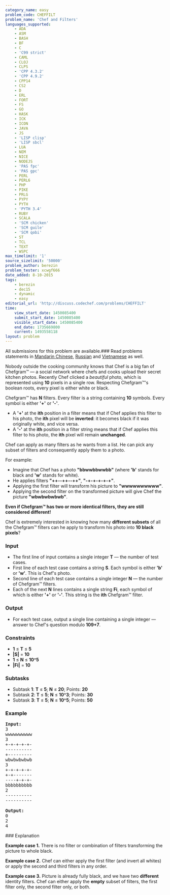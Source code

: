 ```yaml
---
category_name: easy
problem_code: CHEFFILT
problem_name: 'Chef and Filters'
languages_supported:
    - ADA
    - ASM
    - BASH
    - BF
    - C
    - 'C99 strict'
    - CAML
    - CLOJ
    - CLPS
    - 'CPP 4.3.2'
    - 'CPP 4.9.2'
    - CPP14
    - CS2
    - D
    - ERL
    - FORT
    - FS
    - GO
    - HASK
    - ICK
    - ICON
    - JAVA
    - JS
    - 'LISP clisp'
    - 'LISP sbcl'
    - LUA
    - NEM
    - NICE
    - NODEJS
    - 'PAS fpc'
    - 'PAS gpc'
    - PERL
    - PERL6
    - PHP
    - PIKE
    - PRLG
    - PYPY
    - PYTH
    - 'PYTH 3.4'
    - RUBY
    - SCALA
    - 'SCM chicken'
    - 'SCM guile'
    - 'SCM qobi'
    - ST
    - TCL
    - TEXT
    - WSPC
max_timelimit: '1'
source_sizelimit: '50000'
problem_author: berezin
problem_tester: xcwgf666
date_added: 8-10-2015
tags:
    - berezin
    - dec15
    - dynamic
    - easy
editorial_url: 'http://discuss.codechef.com/problems/CHEFFILT'
time:
    view_start_date: 1450085400
    submit_start_date: 1450085400
    visible_start_date: 1450085400
    end_date: 1735669800
    current: 1493558118
layout: problem
---
```

All submissions for this problem are available.###  Read problems statements in [Mandarin Chinese](http://www.codechef.com/download/translated/DEC15/mandarin/CHEFFILT.pdf), [Russian](http://www.codechef.com/download/translated/DEC15/russian/CHEFFILT.pdf) and [Vietnamese](http://www.codechef.com/download/translated/DEC15/vietnamese/CHEFFILT.pdf) as well.

Nobody outside the cooking community knows that Chef is a big fan of Chefgram™ — a social network where chefs and cooks upload their secret kitchen photos. Recently Chef clicked a _beautiful_ photo, which is represented using **10** pixels in a single row. Respecting Chefgram™'s boolean roots, every pixel is either white or black.

Chefgram™ has **N** filters. Every filter is a string containing **10** symbols. Every symbol is either **'+'** or **'-'**.

- A **'+'** at the **ith** position in a filter means that if Chef applies this filter to his photo, the **ith** pixel will be **inverted**: it becomes black if it was originally white, and vice versa.
- A **'-'** at the **ith** position in a filter string means that if Chef applies this filter to his photo, the **ith** pixel will remain **unchanged**.

Chef can apply as many filters as he wants from a list. He can pick any subset of filters and consequently apply them to a photo.

For example:

- Imagine that Chef has a photo **"bbwwbbwwbb"** (where **'b'** stands for black and **'w'** stands for white).
- He applies filters **"++--++--++"**, **"-+-+-+-+-+"**.
- Applying the first filter will transform his picture to **"wwwwwwwwww"**.
- Applying the second filter on the transformed picture will give Chef the picture **"wbwbwbwbwb"**.

**Even if Chefgram™ has two or more identical filters, they are still considered different!**

Chef is extremely interested in knowing how many **different subsets** of all the Chefgram™ filters can he apply to transform his photo into **10 black pixels**?

### Input

- The first line of input contains a single integer **T** — the number of test cases.
- First line of each test case contains a string **S**. Each symbol is either **'b'** or **'w'**. This is Chef's photo.
- Second line of each test case contains a single integer **N** — the number of Chefgram™ filters.
- Each of the next **N** lines contains a single string **Fi**, each symbol of which is either **'+'** or **'-'**. This string is the **ith** Chefgram™ filter.

### Output

- For each test case, output a single line containing a single integer — answer to Chef's question modulo **109+7**.

### Constraints

- **1** ≤ **T** ≤ **5**
- **|S|** = **10**
- **1** ≤ **N** ≤ **10^5**
- **|Fi|** = **10**

### Subtasks

- Subtask **1**: **T** ≤ **5**; **N** ≤ **20**; Points: **20**
- Subtask **2**: **T** ≤ **5**; **N** ≤ **10^3**; Points: **30**
- Subtask **3**: **T** ≤ **5**; **N** ≤ **10^5**; Points: **50**

### Example

<pre><b>Input:</b>
3
wwwwwwwwww
3
+-+-+-+-+-
----------
+---------
wbwbwbwbwb
3
+-+-+-+-+-
+-+-------
----+-+-+-
bbbbbbbbbb
2
----------
----------

<b>Output:</b>
0
2
4
</pre>### Explanation

**Example case 1.** There is no filter or combination of filters transforming the picture to whole black.

**Example case 2.** Chef can either apply the first filter (and invert all whites) or apply the second and third filters in any order.

**Example case 3.** Picture is already fully black, and we have two **different** identity filters. Chef can either apply the **empty** subset of filters, the first filter only, the second filter only, or both.
